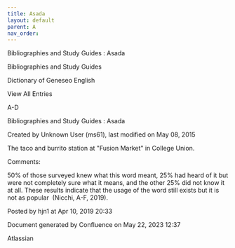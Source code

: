 ```yaml
---
title: Asada
layout: default
parent: A
nav_order:
---
```


Bibliographies and Study Guides : Asada

Bibliographies and Study Guides

Dictionary of Geneseo English

View All Entries

A-D

Bibliographies and Study Guides : Asada

Created by  Unknown User (ms61), last modified on May 08, 2015

The taco and burrito station at &quot;Fusion Market&quot; in College Union.

Comments:

50% of those surveyed knew what this word meant, 25% had heard of it but were not completely sure what it means, and the other 25% did not know it at all. These results indicate that the usage of the word still exists but it is not as popular  (Nicchi, A-F, 2019). 

Posted by hjn1 at Apr 10, 2019 20:33

Document generated by Confluence on May 22, 2023 12:37

Atlassian

